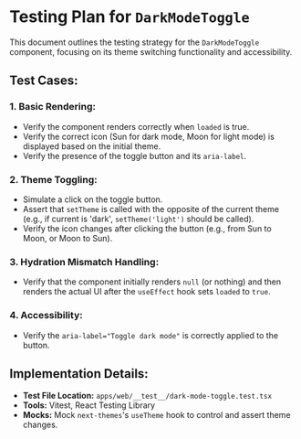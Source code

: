 # Testing Plan for `DarkModeToggle`

This document outlines the testing strategy for the `DarkModeToggle` component, focusing on its theme switching functionality and accessibility.

## Test Cases:

### 1. Basic Rendering:
*   Verify the component renders correctly when `loaded` is true.
*   Verify the correct icon (Sun for dark mode, Moon for light mode) is displayed based on the initial theme.
*   Verify the presence of the toggle button and its `aria-label`.

### 2. Theme Toggling:
*   Simulate a click on the toggle button.
*   Assert that `setTheme` is called with the opposite of the current theme (e.g., if current is 'dark', `setTheme('light')` should be called).
*   Verify the icon changes after clicking the button (e.g., from Sun to Moon, or Moon to Sun).

### 3. Hydration Mismatch Handling:
*   Verify that the component initially renders `null` (or nothing) and then renders the actual UI after the `useEffect` hook sets `loaded` to `true`.

### 4. Accessibility:
*   Verify the `aria-label="Toggle dark mode"` is correctly applied to the button.

## Implementation Details:
*   **Test File Location:** `apps/web/__test__/dark-mode-toggle.test.tsx`
*   **Tools:** Vitest, React Testing Library
*   **Mocks:** Mock `next-themes`'s `useTheme` hook to control and assert theme changes.

